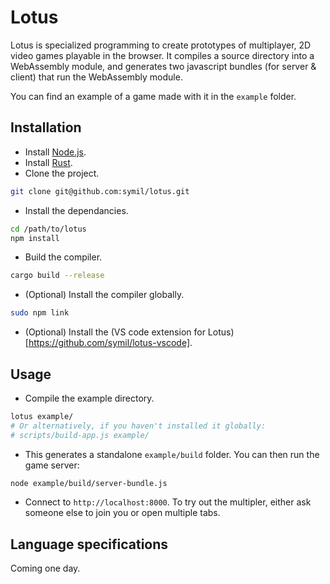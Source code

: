 # Lotus

Lotus is specialized programming to create prototypes of multiplayer, 2D video games playable in the browser.
It compiles a source directory into a WebAssembly module, and generates two javascript bundles (for server & client) that run the WebAssembly module.

You can find an example of a game made with it in the `example` folder.

## Installation

- Install [Node.js](https://nodejs.org/en).
- Install [Rust](https://www.rust-lang.org/tools/install).
- Clone the project.

```sh
git clone git@github.com:symil/lotus.git
```

- Install the dependancies.

```sh
cd /path/to/lotus
npm install
```

- Build the compiler.

```sh
cargo build --release
```

- (Optional) Install the compiler globally.

```sh
sudo npm link
```

- (Optional) Install the (VS code extension for Lotus)[https://github.com/symil/lotus-vscode].

## Usage

- Compile the example directory.
```sh
lotus example/
# Or alternatively, if you haven't installed it globally:
# scripts/build-app.js example/
```

- This generates a standalone `example/build` folder. You can then run the game server:
```sh
node example/build/server-bundle.js
```

- Connect to `http://localhost:8000`. To try out the multipler, either ask someone else to join you or open multiple tabs.

## Language specifications

Coming one day.
